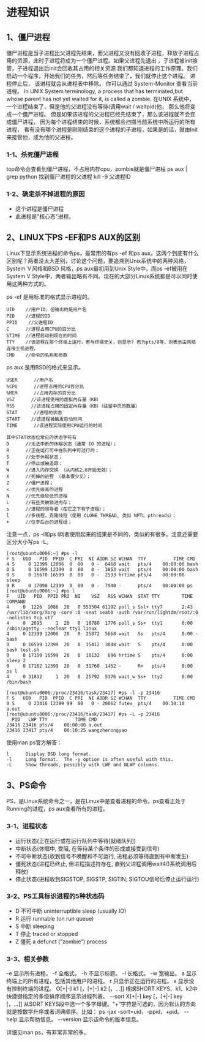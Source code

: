 
# 进程知识

## 1、僵尸进程 
僵尸进程是当子进程比父进程先结束，而父进程又没有回收子进程，释放子进程占用的资源，此时子进程将成为一个僵尸进程。如果父进程先退出 ，子进程被init接管，子进程退出后init会回收其占用的相关资源
我们都知道进程的工作原理。我们启动一个程序，开始我们的任务，然后等任务结束了，我们就停止这个进程。 进程停止后， 该进程就会从进程表中移除。
你可以通过 System-Monitor 查看当前进程。
In UNIX System terminology, a process that has terminated,but whose parent has not yet waited for it, is called a zombie. 在UNIX 系统中，一个进程结束了，但是他的父进程没有等待(调用wait / waitpid)他， 那么他将变成一个僵尸进程。 但是如果该进程的父进程已经先结束了，那么该进程就不会变成僵尸进程， 因为每个进程结束的时候，系统都会扫描当前系统中所运行的所有进程， 看有没有哪个进程是刚刚结束的这个进程的子进程，如果是的话，就由Init 来接管他，成为他的父进程。

### 1-1、杀死僵尸进程
top命令会查看到僵尸进程，不占用内存cpu，zombie就是僵尸进程
ps aux | grep python 找到僵尸进程的父进程
kill -9 父进程ID

### 1-2、确定杀不掉进程的原因
- 这个进程是僵尸进程
- 此进程是"核心态"进程。

## 2、LINUX下PS -EF和PS AUX的区别
Linux下显示系统进程的命令ps，最常用的有ps -ef 和ps aux。这两个到底有什么区别呢？两者没太大差别，讨论这个问题，要追溯到Unix系统中的两种风格，System Ｖ风格和BSD 风格，ps aux最初用到Unix Style中，而ps -ef被用在System V Style中，两者输出略有不同。现在的大部分Linux系统都是可以同时使用这两种方式的。

ps -ef 是用标准的格式显示进程的。
```
UID    //用户ID、但输出的是用户名 
PID    //进程的ID 
PPID    //父进程ID 
C      //进程占用CPU的百分比 
STIME  //进程启动到现在的时间 
TTY    //该进程在那个终端上运行，若与终端无关，则显示? 若为pts/0等，则表示由网络连接主机进程。 
CMD    //命令的名称和参数
```

ps aux 是用BSD的格式来显示。
```
USER      //用户名 
%CPU      //进程占用的CPU百分比 
%MEM      //占用内存的百分比 
VSZ      //该进程使用的虚拟內存量（KB） 
RSS      //该进程占用的固定內存量（KB）（驻留中页的数量） 
STAT      //进程的状态 
START    //该进程被触发启动时间 
TIME      //该进程实际使用CPU运行的时间

其中STAT状态位常见的状态字符有
D      //无法中断的休眠状态（通常 IO 的进程）； 
R      //正在运行可中在队列中可过行的； 
S      //处于休眠状态； 
T      //停止或被追踪； 
W      //进入内存交换 （从内核2.6开始无效）； 
X      //死掉的进程 （基本很少见）； 
Z      //僵尸进程； 
<      //优先级高的进程 
N      //优先级较低的进程 
L      //有些页被锁进内存； 
s      //进程的领导者（在它之下有子进程）； 
l      //多线程，克隆线程（使用 CLONE_THREAD, 类似 NPTL pthreads）； 
+      //位于后台的进程组；
```

注意一点，ps -l和ps l两者使用起来的结果是不同的，类似的有很多。注意还需要区分大小写ps -L。
```
[root@ubuntu0006:~] #ps -l
F S   UID   PID  PPID  C PRI  NI ADDR SZ WCHAN  TTY          TIME CMD
4 S     0 12399 12006  0  80   0 -  6468 wait   pts/4    00:00:00 bash
0 S     0 16599 12399  0  80   0 -  3853 wait   pts/4    00:00:00 bash
0 S     0 16670 16599  0  80   0 -  2533 hrtime pts/4    00:00:00 sleep
0 R     0 17098 12399  0  80   0 -  7940 -      pts/4    00:00:00 ps
[root@ubuntu0006:~] #ps l
F   UID   PID  PPID PRI  NI    VSZ   RSS WCHAN  STAT TTY        TIME COMMAND
4     0  1226  1086  20   0 553504 61192 poll_s Ssl+ tty7       2:43 /usr/lib/xorg/Xorg -core :0 -seat seat0 -auth /var/run/lightdm/root/:0 -nolisten tcp vt7
4     0  2695     1  20   0  18780  1776 poll_s Ss+  tty1       0:00 /sbin/agetty --noclear tty1 linux
4     0 12399 12006  20   0  25872  5668 wait   Ss   pts/4      0:00 -bash
0     0 16599 12399  20   0  15412  3048 wait   S    pts/4      0:00 bash test.sh
0     0 17150 16599  20   0  10132   696 hrtime S    pts/4      0:00 sleep 2
0     0 17162 12399  20   0  31760  1452 -      R+   pts/4      0:00 ps l
4     0 31812     1  20   0  25792  5376 wait_w Ss+  tty2       0:00 /bin/bash

[root@ubuntu0006:/proc/23416/task/23417] #ps -l -p 23416
F S   UID   PID  PPID  C PRI  NI ADDR SZ WCHAN  TTY          TIME CMD
0 S     0 23416 12399 99  80   0 - 20062 futex_ pts/4    00:10:10 a.out
[root@ubuntu0006:/proc/23416/task/23417] #ps -L -p 23416
  PID   LWP TTY          TIME CMD
23416 23416 pts/4    00:00:00 a.out
23416 23417 pts/4    00:10:25 wangzherongyao
```

使用man ps官方解答：
```
l      Display BSD long format.
-l     Long format.  The -y option is often useful with this.
-L     Show threads, possibly with LWP and NLWP columns.
```

## 3、PS命令
PS，是Linux系统命令之一，是在Linux中是查看进程的命令。ps查看正处于Running的进程，ps aux查看所有的进程。

### 3-1、进程状态
- 运行状态(正在运行或在运行队列中等待[就绪队列])
- 中断状态(休眠中, 受阻, 在等待某个条件的形成或接受到信号)
- 不可中断状态(收到信号不唤醒和不可运行, 进程必须等待直到有中断发生)
- 僵死状态(进程已终止, 但进程描述符存在, 直到父进程调用wait4()系统调用后释放)
- 停止状态(进程收到SIGSTOP, SIGSTP, SIGTIN, SIGTOU信号后停止运行运行)

### 3-2、PS工具标识进程的5种状态码
- D 不可中断 uninterruptible sleep (usually IO)
- R 运行 runnable (on run queue)
- S 中断 sleeping
- T 停止 traced or stopped
- Z 僵死 a defunct (”zombie”) process

### 3-3、相关参数
-e 显示所有进程。
-f 全格式。
-h 不显示标题。
-l 长格式。
-w 宽输出。
a 显示终端上的所有进程，包括其他用户的进程。
r 只显示正在运行的进程。
x 显示没有控制终端的进程。
O[+|-] k1 [，[+|-] k2 [，…]] 根据SHORT KEYS、k1、k2中快捷键指定的多级排序顺序显示进程列表。
--sort X[+|-] key [，[+|-] key [，…]] 从SORT KEYS段中选一个多字母键。“+”字符是可选的，因为默认的方向就是按数字升序或者词典顺序。比如： ps -jax -sort=uid，-ppid，+pid。
--help 显示帮助信息。
--version 显示该命令的版本信息。

详细见man ps，有非常非常的多。





